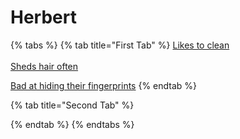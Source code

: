 # Herbert

{% tabs %}
{% tab title="First Tab" %}
[Likes to clean](https://armless-detective-wiki-1.gitbook.io/armless-detective-wiki/clues/clues/likestoclean)\
\
[Sheds hair often](https://armless-detective-wiki-1.gitbook.io/armless-detective-wiki/clues/clues/shedshairoftenly)

[Bad at hiding their fingerprints](https://armless-detective-wiki-1.gitbook.io/armless-detective-wiki/clues/clues/badathidingtheirfingerprints)
{% endtab %}

{% tab title="Second Tab" %}

{% endtab %}
{% endtabs %}
